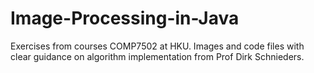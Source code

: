 # Image-Processing-in-Java
Exercises from courses COMP7502 at HKU. Images and code files with clear guidance on algorithm implementation from Prof Dirk Schnieders.
